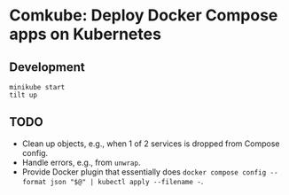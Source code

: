 # Comkube: Deploy Docker Compose apps on Kubernetes

## Development

```
minikube start
tilt up
```

## TODO

- Clean up objects, e.g., when 1 of 2 services is dropped from Compose config.
- Handle errors, e.g., from `unwrap`.
- Provide Docker plugin that essentially does
  `docker compose config --format json "$@" | kubectl apply --filename -`.
